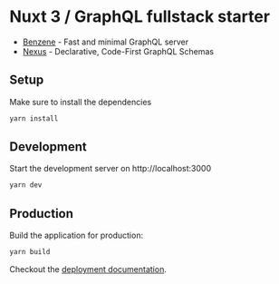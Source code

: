 # Nuxt 3 / GraphQL fullstack starter

* [Benzene](https://benzene.vercel.app/) - Fast and minimal GraphQL server
* [Nexus](https://nexusjs.org/) - Declarative, Code-First GraphQL Schemas

## Setup

Make sure to install the dependencies

```bash
yarn install
```

## Development

Start the development server on http://localhost:3000

```bash
yarn dev
```

## Production

Build the application for production:

```bash
yarn build
```

Checkout the [deployment documentation](https://v3.nuxtjs.org/docs/deployment).